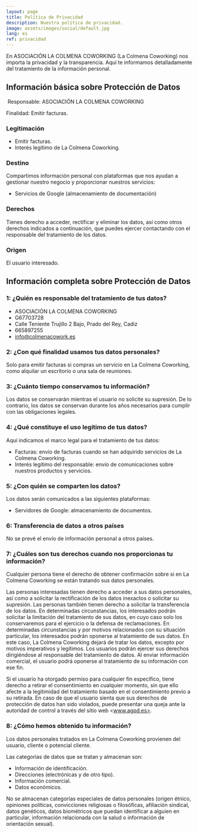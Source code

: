 ```yaml
---
layout: page
title: Política de Privacidad
description: Nuestra política de privacidad.
image: assets/images/social/default.jpg
lang: es
ref: privacidad
---
```


En ASOCIACIÓN LA COLMENA COWORKING (La Colmena Coworking) nos importa la privacidad y la transparencia. Aquí te informamos detalladamente del tratamiento de la información personal.

## Información básica sobre Protección de Datos
​
Responsable: ASOCIACIÓN LA COLMENA COWORKING

Finalidad: Emitir facturas.

### Legitimación

- Emitir facturas.
- Interés legítimo de La Colmena Coworking.

### Destino

Compartimos información personal con plataformas que nos ayudan a gestionar nuestro negocio y proporcionar nuestros servicios:

- Servicios de Google (almacenamiento de documentación)

### Derechos

Tienes derecho a acceder, rectificar y eliminar los datos, así como otros derechos indicados a continuación, que puedes ejercer contactando con el responsable del tratamiento de los datos.

### Origen

El usuario interesado.

## Información completa sobre Protección de Datos

### 1: ¿Quién es responsable del tratamiento de tus datos?

- ASOCIACIÓN LA COLMENA COWORKING
- G67703728
- Calle Teniente Trujillo 2 Bajo, Prado del Rey, Cadiz
- 665897255
- <info@colmenacowork.es>

### 2: ¿Con qué finalidad usamos tus datos personales?

Solo para emitir facturas si compras un servicio en La Colmena Coworking, como alquilar un escritorio o una sala de reuniones.

### 3: ¿Cuánto tiempo conservamos tu información?

Los datos se conservarán mientras el usuario no solicite su supresión. De lo contrario, los datos se conservan durante los años necesarios para cumplir con las obligaciones legales.

### 4: ¿Qué constituye el uso legítimo de tus datos?

Aquí indicamos el marco legal para el tratamiento de tus datos:

- Facturas: envío de facturas cuando se han adquirido servicios de La Colmena Coworking.
- Interés legítimo del responsable: envío de comunicaciones sobre nuestros productos y servicios.

### 5: ¿Con quién se comparten los datos?

Los datos serán comunicados a las siguientes plataformas:

- Servidores de Google: almacenamiento de documentos.
 
### 6: Transferencia de datos a otros países

No se prevé el envío de información personal a otros países.

### 7: ¿Cuáles son tus derechos cuando nos proporcionas tu información?

Cualquier persona tiene el derecho de obtener confirmación sobre si en La Colmena Coworking se están tratando sus datos personales.

Las personas interesadas tienen derecho a acceder a sus datos personales, así como a solicitar la rectificación de los datos inexactos o solicitar su supresión. Las personas también tienen derecho a solicitar la transferencia de los datos. En determinadas circunstancias, los interesados podrán solicitar la limitación del tratamiento de sus datos, en cuyo caso solo los conservaremos para el ejercicio o la defensa de reclamaciones. En determinadas circunstancias y por motivos relacionados con su situación particular, los interesados podrán oponerse al tratamiento de sus datos. En este caso, La Colmena Coworking dejará de tratar los datos, excepto por motivos imperativos y legítimos. Los usuarios podrán ejercer sus derechos dirigiéndose al responsable del tratamiento de datos. Al enviar información comercial, el usuario podrá oponerse al tratamiento de su información con ese fin.

Si el usuario ha otorgado permiso para cualquier fin específico, tiene derecho a retirar el consentimiento en cualquier momento, sin que ello afecte a la legitimidad del tratamiento basado en el consentimiento previo a su retirada. En caso de que el usuario sienta que sus derechos de protección de datos han sido violados, puede presentar una queja ante la autoridad de control a través del sitio web <www.agpd.es>.

### 8: ¿Cómo hemos obtenido tu información?

Los datos personales tratados en La Colmena Coworking provienen del usuario, cliente o potencial cliente.

Las categorías de datos que se tratan y almacenan son:

- Información de identificación.
- Direcciones (electrónicas y de otro tipo).
- Información comercial.
- Datos económicos.

No se almacenan categorías especiales de datos personales (origen étnico, opiniones políticas, convicciones religiosas o filosóficas, afiliación sindical, datos genéticos, datos biométricos que puedan identificar a alguien en particular, información relacionada con la salud o información de orientación sexual).
